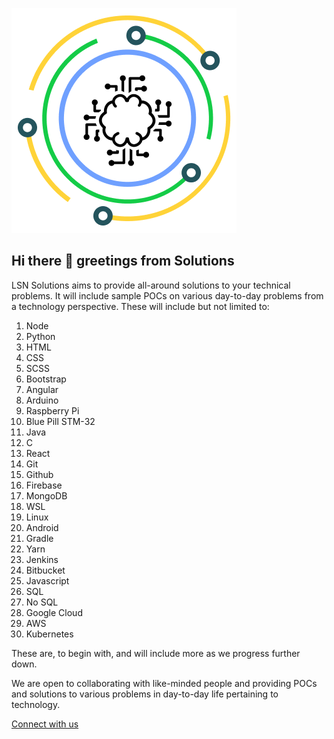 ![LSN Solutions Logo](public/assets/sol_white_360.png "Sol White Logo")

## Hi there 👋 greetings from Solutions

LSN Solutions aims to provide all-around solutions to your technical problems. It will include sample POCs on various day-to-day problems from a technology perspective. These will include but not limited to:

1. Node
2. Python
3. HTML
4. CSS
5. SCSS
6. Bootstrap
7. Angular
8. Arduino
9. Raspberry Pi
10. Blue Pill STM-32
11. Java
12. C
13. React
14. Git
15. Github
16. Firebase
17. MongoDB
18. WSL
19. Linux
20. Android
21. Gradle
22. Yarn
23. Jenkins
24. Bitbucket
25. Javascript
26. SQL
27. No SQL
28. Google Cloud
29. AWS
30. Kubernetes

These are, to begin with, and will include more as we progress further down.

We are open to collaborating with like-minded people and providing POCs and solutions to various problems in day-to-day life pertaining to technology.

[Connect with us](mailto:contact.lsnsol@lurisan.in)

